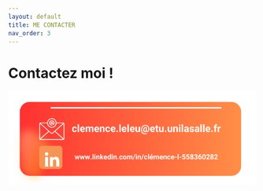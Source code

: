 ```yaml
---
layout: default
title: ME CONTACTER
nav_order: 3
---
```


<h1><strong>Contactez moi !</strong></h1> 

<div style="text-align: center;">
    <img src="./../images/mail.png" alt="contacts" style="max-width: 100%; height: auto;">
</div>
